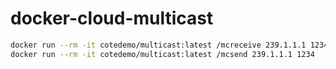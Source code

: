# docker-cloud-multicast

```sh
docker run --rm -it cotedemo/multicast:latest /mcreceive 239.1.1.1 1234
docker run --rm -it cotedemo/multicast:latest /mcsend 239.1.1.1 1234
```
